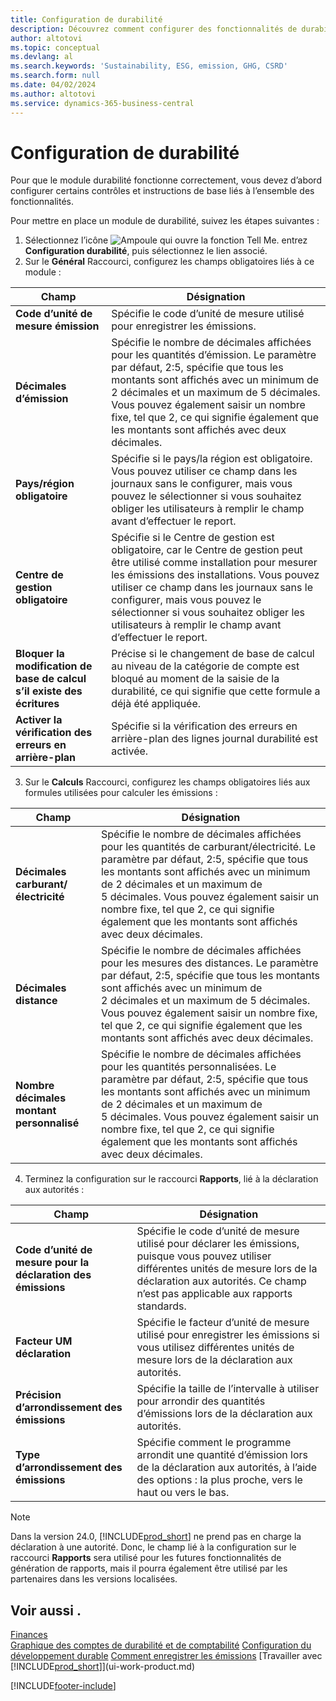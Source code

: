 ```yaml
---
title: Configuration de durabilité
description: Découvrez comment configurer des fonctionnalités de durabilité.
author: altotovi
ms.topic: conceptual
ms.devlang: al
ms.search.keywords: 'Sustainability, ESG, emission, GHG, CSRD'
ms.search.form: null
ms.date: 04/02/2024
ms.author: altotovi
ms.service: dynamics-365-business-central
---
```


# <a name="sustainability-setup"></a>Configuration de durabilité

Pour que le module durabilité fonctionne correctement, vous devez d’abord configurer certains contrôles et instructions de base liés à l’ensemble des fonctionnalités.  

Pour mettre en place un module de durabilité, suivez les étapes suivantes :  

1. Sélectionnez l’icône ![Ampoule qui ouvre la fonction Tell Me.](media/ui-search/search_small.png "Dites-moi ce que vous voulez faire") entrez **Configuration durabilité**, puis sélectionnez le lien associé.  
2. Sur le **Général** Raccourci, configurez les champs obligatoires liés à ce module :   

|  Champ  |  Désignation  |  
|--------|--------------| 
| **Code d’unité de mesure émission** | Spécifie le code d’unité de mesure utilisé pour enregistrer les émissions. |
| **Décimales d’émission** | Spécifie le nombre de décimales affichées pour les quantités d’émission. Le paramètre par défaut, 2:5, spécifie que tous les montants sont affichés avec un minimum de 2 décimales et un maximum de 5 décimales. Vous pouvez également saisir un nombre fixe, tel que 2, ce qui signifie également que les montants sont affichés avec deux décimales. |
| **Pays/région obligatoire** | Spécifie si le pays/la région est obligatoire. Vous pouvez utiliser ce champ dans les journaux sans le configurer, mais vous pouvez le sélectionner si vous souhaitez obliger les utilisateurs à remplir le champ avant d’effectuer le report. |
| **Centre de gestion obligatoire** | Spécifie si le Centre de gestion est obligatoire, car le Centre de gestion peut être utilisé comme installation pour mesurer les émissions des installations. Vous pouvez utiliser ce champ dans les journaux sans le configurer, mais vous pouvez le sélectionner si vous souhaitez obliger les utilisateurs à remplir le champ avant d’effectuer le report. |
| **Bloquer la modification de base de calcul s’il existe des écritures** | Précise si le changement de base de calcul au niveau de la catégorie de compte est bloqué au moment de la saisie de la durabilité, ce qui signifie que cette formule a déjà été appliquée. |
| **Activer la vérification des erreurs en arrière-plan** | Spécifie si la vérification des erreurs en arrière-plan des lignes journal durabilité est activée. |

3.  Sur le **Calculs** Raccourci, configurez les champs obligatoires liés aux formules utilisées pour calculer les émissions :  

|  Champ  |  Désignation  |  
|--------|--------------| 
| **Décimales carburant/électricité** | Spécifie le nombre de décimales affichées pour les quantités de carburant/électricité. Le paramètre par défaut, 2:5, spécifie que tous les montants sont affichés avec un minimum de 2 décimales et un maximum de 5 décimales. Vous pouvez également saisir un nombre fixe, tel que 2, ce qui signifie également que les montants sont affichés avec deux décimales. |
| **Décimales distance** | Spécifie le nombre de décimales affichées pour les mesures des distances. Le paramètre par défaut, 2:5, spécifie que tous les montants sont affichés avec un minimum de 2 décimales et un maximum de 5 décimales. Vous pouvez également saisir un nombre fixe, tel que 2, ce qui signifie également que les montants sont affichés avec deux décimales. |
| **Nombre décimales montant personnalisé** | Spécifie le nombre de décimales affichées pour les quantités personnalisées. Le paramètre par défaut, 2:5, spécifie que tous les montants sont affichés avec un minimum de 2 décimales et un maximum de 5 décimales. Vous pouvez également saisir un nombre fixe, tel que 2, ce qui signifie également que les montants sont affichés avec deux décimales. |

4.  Terminez la configuration sur le raccourci **Rapports**, lié à la déclaration aux autorités :   

|  Champ  |  Désignation  |  
|--------|--------------| 
| **Code d’unité de mesure pour la déclaration des émissions** | Spécifie le code d’unité de mesure utilisé pour déclarer les émissions, puisque vous pouvez utiliser différentes unités de mesure lors de la déclaration aux autorités. Ce champ n’est pas applicable aux rapports standards. |
| **Facteur UM déclaration** | Spécifie le facteur d’unité de mesure utilisé pour enregistrer les émissions si vous utilisez différentes unités de mesure lors de la déclaration aux autorités. |
| **Précision d’arrondissement des émissions** | Spécifie la taille de l’intervalle à utiliser pour arrondir des quantités d’émissions lors de la déclaration aux autorités. |
| **Type d’arrondissement des émissions** | Spécifie comment le programme arrondit une quantité d’émission lors de la déclaration aux autorités, à l’aide des options : la plus proche, vers le haut ou vers le bas. |

>[!NOTE]
> Dans la version 24.0, [!INCLUDE[prod_short](includes/prod_short.md)] ne prend pas en charge la déclaration à une autorité. Donc, le champ lié à la configuration sur le raccourci **Rapports** sera utilisé pour les futures fonctionnalités de génération de rapports, mais il pourra également être utilisé par les partenaires dans les versions localisées.

## <a name="see-also"></a>Voir aussi .
[Finances](finance.md)    
[Graphique des comptes de durabilité et de comptabilité](finance-manage-sustainability.md)
[Configuration du développement durable](finance-sustainability-accounts-ledger.md)
[Comment enregistrer les émissions](finance-sustainability-journal.md)
[Travailler avec [!INCLUDE[prod_short](includes/prod_short.md)]](ui-work-product.md)


[!INCLUDE[footer-include](includes/footer-banner.md)]
